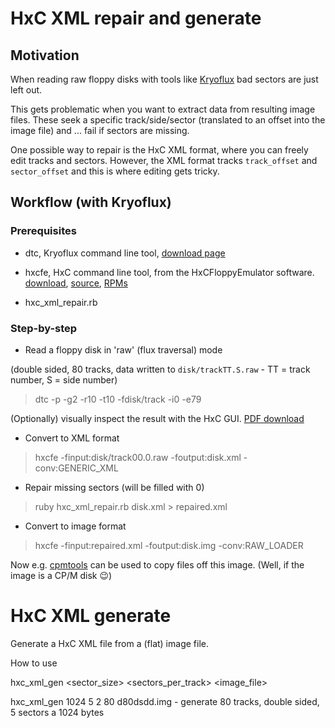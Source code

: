 # HxC XML repair and generate

## Motivation

When reading raw floppy disks with tools like
[Kryoflux](https://www.kryoflux.com) bad sectors are just left out.

This gets problematic when you want to extract data from resulting
image files. These seek a specific track/side/sector (translated to
an offset into the image file) and ... fail if sectors are missing.

One possible way to repair is the HxC XML format, where you can
freely edit tracks and sectors. However, the XML format tracks
`track_offset` and `sector_offset` and this is where editing gets
tricky.

## Workflow (with Kryoflux)

### Prerequisites

- dtc, Kryoflux command line tool, [download page](https://kryoflux.com/?page=download)

- hxcfe, HxC command line tool, from the HxCFloppyEmulator software.
  [download](https://hxc2001.com/download/floppy_drive_emulator), [source](https://sourceforge.net/p/hxcfloppyemu/code/HEAD/tree/HxCFloppyEmulator), [RPMs](https://build.opensuse.org/project/show/home:kwk:HxCFloppyEmulator)

- hxc_xml_repair.rb

### Step-by-step

* Read a floppy disk in 'raw' (flux traversal) mode

(double sided, 80 tracks, data written to `disk/trackTT.S.raw` - TT =
track number, S = side number)

> dtc -p -g2 -r10 -t10 -fdisk/track -i0 -e79

(Optionally) visually inspect the result with the HxC GUI. [PDF download](https://hxc2001.com/download/floppy_drive_emulator/HxC_Floppy_Emulator_Software_User_Manual_ENG.pdf)

* Convert to XML format

> hxcfe -finput:disk/track00.0.raw -foutput:disk.xml -conv:GENERIC_XML

* Repair missing sectors (will be filled with 0)

> ruby hxc_xml_repair.rb disk.xml > repaired.xml

* Convert to image format

> hxcfe -finput:repaired.xml -foutput:disk.img -conv:RAW_LOADER


Now e.g. [cpmtools](http://www.moria.de/~michael/cpmtools) can be used to
copy files off this image. (Well, if the image is a CP/M disk :wink:)

 
# HxC XML generate

Generate a HxC XML file from a (flat) image file.


How to use

hxc_xml_gen <sector_size> <sectors_per_track> <sides> <tracks> <image_file>

hxc_xml_gen 1024 5 2 80 d80dsdd.img - generate 80 tracks, double sided, 5 sectors a 1024 bytes
